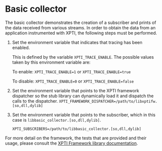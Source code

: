 # Basic collector

The basic collector demonstrates the creation of a subscriber and prints of the
data received from various streams. In order to obtain the data from an application instrumented with XPTI, the following steps must be performed.

1. Set the environment variable that indicates that tracing has been enabled.

   This is defined by the variable `XPTI_TRACE_ENABLE`. The possible
   values taken by this environment variable are:

   To enable: `XPTI_TRACE_ENABLE=1` or `XPTI_TRACE_ENABLE=true`

   To disable: `XPTI_TRACE_ENABLE=0` or `XPTI_TRACE_ENABLE=false`

2. Set the environment variable that points to the XPTI framework dispatcher so
   the stub library can dynamically load it and dispatch the calls to the
   dispatcher.
   `XPTI_FRAMEWORK_DISPATCHER=/path/to/libxptifw.[so,dll,dylib]`

3. Set the environment variable that points to the subscriber, which in this
  case is `libbasic_collector.[so,dll,dylib]`.

     `XPTI_SUBSCRIBERS=/path/to/libbasic_collector.[so,dll,dylib]`

For more detail on the framework, the tests that are provided and their usage,
please consult the [XPTI Framework library documentation](doc/XPTI_Framework.md).

